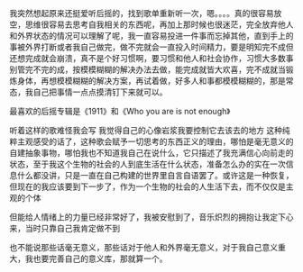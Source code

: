 我突然想起原来还挺爱听后摇的，找到歌单重新听一次，嗯。。。。真的很容易放空，思维很容易去思考自我相关的东西呢，再加上那时候也很迷茫，完全放弃他人和外界状态的情况可以理解了呢，我一直容易投进一件事而忘掉其他，直到手上的事被外界打断或者我自己做完，做不完就会一直投入时间精力，要是明知完不成但还想完成就会崩溃，真不是个好习惯啊，要习惯和他人和社会协作，习惯大多数事别管完不完的成，按模模糊糊的解决办法去做，能完成就皆大欢喜，完不成就当锻炼身体，再想模模糊糊的解决方案，再试着做，好多人和事都模模糊糊的，那是常态，我自己把事情一点点摸清钉下来就可以。

最喜欢的后摇专辑是《1911》和《Who you are is not enough》

听着这样的歌难怪我会写 我觉得自己的心像岩浆我要控制它去该去的地方 这种纯粹主观感受的话了，这种歌会赋予一切思考的东西正义的理由，哪怕是毫无意义的自建抽象事物，哪怕我也不知道我自己在说什么，它只描述了我充满信心向前走的状态，至于我这个生物的社会的人到底生活在什么状态，准备怎么办的实在一次信息什么都没讲，只是一直在自己构建的世界里自言自语罢了。或许这是一种恢复，但现在的我应该要到下一步了，作为一个生物的社会的人生活下去，而不仅仅是主观的个体

但能给人情绪上的力量已经非常好了，我被安慰到了，音乐炽烈的拥抱让我定下心来，当时只靠自己我肯定做不到

也不能说那些话毫无意义，那些话对于他人和外界毫无意义，对于我自己意义重大，我也要完善自己的意义库，那就算一个。